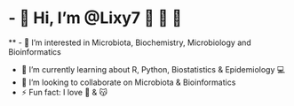 #  - 👋 Hi, I’m @Lixy7 🧫 🧬 🔬
** - 👀 I’m interested in Microbiota, Biochemistry, Microbiology and Bioinformatics
- 🌱 I’m currently learning about R, Python, Biostatistics & Epidemiology 💻
- 💞️ I’m looking to collaborate on Microbiota & Bioinformatics
- ⚡ Fun fact: I love 🐶 & 😽

<!---
Lixy7/Lixy7 is a ✨ special ✨ repository because its `README.md` (this file) appears on your GitHub profile.
You can click the Preview link to take a look at your changes.
--->
